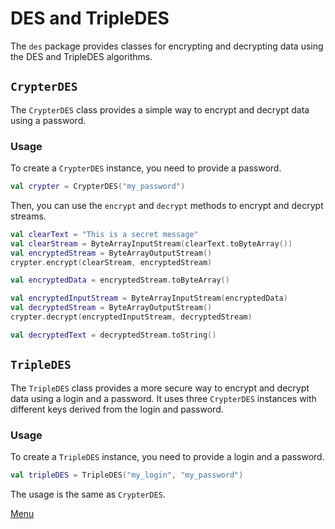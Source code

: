 # DES and TripleDES

The `des` package provides classes for encrypting and decrypting data using the DES and TripleDES algorithms.

## `CrypterDES`

The `CrypterDES` class provides a simple way to encrypt and decrypt data using a password.

### Usage

To create a `CrypterDES` instance, you need to provide a password.

```kotlin
val crypter = CrypterDES("my_password")
```

Then, you can use the `encrypt` and `decrypt` methods to encrypt and decrypt streams.

```kotlin
val clearText = "This is a secret message"
val clearStream = ByteArrayInputStream(clearText.toByteArray())
val encryptedStream = ByteArrayOutputStream()
crypter.encrypt(clearStream, encryptedStream)

val encryptedData = encryptedStream.toByteArray()

val encryptedInputStream = ByteArrayInputStream(encryptedData)
val decryptedStream = ByteArrayOutputStream()
crypter.decrypt(encryptedInputStream, decryptedStream)

val decryptedText = decryptedStream.toString()
```

## `TripleDES`

The `TripleDES` class provides a more secure way to encrypt and decrypt data using a login and a password. It uses three `CrypterDES` instances with different keys derived from the login and password.

### Usage

To create a `TripleDES` instance, you need to provide a login and a password.

```kotlin
val tripleDES = TripleDES("my_login", "my_password")
```

The usage is the same as `CrypterDES`.

[Menu](Menu.md)
